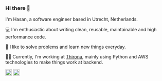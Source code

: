 ### Hi there 👋 

I'm Hasan, a software engineer based in Utrecht, Netherlands.

:computer: I'm enthusiastic about writing clean, reusable, maintainable and high performance code. 

:memo: I like to solve problems and learn new things everyday. 

:man_technologist: Currently, I'm working at [Thirona](https://www.thirona.eu), mainly using Python and AWS technologies to make things work at backend.

[<img src="https://cdn2.iconfinder.com/data/icons/social-media-2285/512/1_Twitter_colored_svg-32.png" alt="twitter" width="20"/>](https://twitter.com/htysays)
[<img src="https://cdn2.iconfinder.com/data/icons/social-media-2285/512/1_Linkedin_unofficial_colored_svg-32.png" alt="linkedin" width="20"/>](https://www.linkedin.com/in/hasantalhayazici/)

<!--
**hty8/hty8** is a ✨ _special_ ✨ repository because its `README.md` (this file) appears on your GitHub profile.

Here are some ideas to get you started:

- 🔭 I’m currently working on ...
- 🌱 I’m currently learning ...
- 👯 I’m looking to collaborate on ...
- 🤔 I’m looking for help with ...
- 💬 Ask me about ...
- 📫 How to reach me: ...
- 😄 Pronouns: ...
- ⚡ Fun fact: ...
-->
